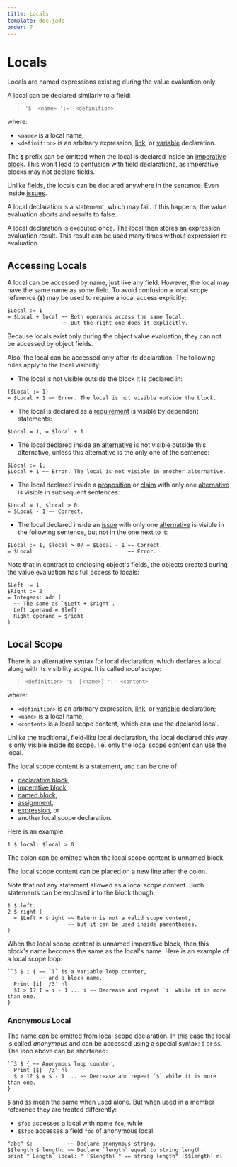 ```yaml
---
title: Locals
template: doc.jade
order: 7
---
```


Locals
======
<!--
Copyright (C) 2013,2014 Ruslan Lopatin.
Permission is granted to copy, distribute and/or modify this document
under the terms of the GNU Free Documentation License, Version 1.3
or any later version published by the Free Software Foundation;
with no Invariant Sections, no Front-Cover Texts, and no Back-Cover Texts.
A copy of the license is included in the section entitled "GNU
Free Documentation License".
-->

Locals are named expressions existing during the value evaluation only.

A local can be declared similarly to a field:

> `'$' <name> ':=' <definition>`

where:

* `<name>` is a local name;
* `<definition>` is an arbitrary expression, [link](../core/links.html), or
[variable](../core/variables.html) declaration.

The **`$`** prefix can be omitted when the local is declared inside an
[imperative block](imperatives.html). This won't lead to confusion with field
declarations, as imperative blocks may not declare fields.

Unlike fields, the locals can be declared anywhere in the sentence. Even inside
[issues](issue.html).

A local declaration is a statement, which may fail. If this happens, the value
evaluation aborts and results to false.

A local declaration is executed once. The local then stores an expression
evaluation result. This result can be used many times without expression
re-evaluation.


Accessing Locals
----------------

A local can be accessed by name, just like any field. However, the local may
have the same name as some field. To avoid confusion a local scope reference
(**`$`**) may be used to require a local access explicitly:
```o42a
$Local := 1
= $Local + local ~~ Both operands access the same local.
                 ~~ But the right one does it explicitly.
```

Because locals exist only during the object value evaluation, they can not be
accessed by object fields.

Also, the local can be accessed only after its declaration. The following rules
apply to the local visibility:

* The local is not visible outside the block it is declared in:
```o42a
($Local := 1)
= $Local + 1 ~~ Error. The local is not visible outside the block.
```
* The local is declared as a [requirement](statements.html#requirements) is
  visible by dependent statements:
```o42a
$Local = 1, = $local + 1
```
* The local declared inside an [alternative](statements.html#alternatives)
  is not visible outside this alternative, unless this alternative is the only
  one of the sentence:
```o42a
$Local := 1;
$Local + 1 ~~ Error. The local is not visible in another alternative.
```
* The local declared inside a [proposition](proposition.html) or
  [claim](claim.html) with only one [alternative](statements.html#alternatives)
  is visible in subsequent sentences:
```o42a
$Local = 1, $local > 0.
= $Local - 1 ~~ Correct.
```
* The local declared inside an [issue](issue.html) with only one
  [alternative](statements.html#alternatives) is visible in the following
  sentence, but not in the one next to it:
```o42a
$Local := 1, $local > 0? = $Local - 1 ~~ Correct.
= $Local                              ~~ Error.
```

Note that in contrast to enclosing object's fields, the objects created during
the value evaluation has full access to locals:
```o42a
$Left := 1
$Right := 2
= Integers: add (
  ~~ The same as `$Left + $right`.
  Left operand = $left
  Right operand = $right
)
```


Local Scope
-----------

There is an alternative syntax for local declaration, which declares a local
along with its visibility scope. It is called _local scope_:

> `<definition> '$' [<name>] ':' <content>`

where:

* `<definition>` is an arbitrary expression, [link](../core/links.html), or
  [variable](../core/variables.html) declaration;
* `<name>` is a local name;
* `<content>` is a local scope content, which can use the declared local.

Unlike the traditional, field-like local declaration, the local declared this
way is only visible inside its scope. I.e. only the local scope content can use
the local.

The local scope content is a statement, and can be one of:

* [declarative block](statements.html#declarative-block),
* [imperative block](imperatives.html),
* [named block](imperatives.html#named-blocks),
* [assignment](../core/variables.html#assignment),
* [expression](../expressions/index.html), or
* another local scope declaration.

Here is an example:
```o42a
1 $ local: $local > 0
```

The colon can be omitted when the local scope content is unnamed block.

The local scope content can be placed on a new line after the colon.

Note that not any statement allowed as a local scope content. Such statements
can be enclosed into the block though:
```o42a
1 $ left:
2 $ right (
  = $Left + $right ~~ Return is not a valid scope content,
                   ~~ but it can be used inside parentheses.
)
```

When the local scope content is unnamed imperative block, then this block's name
becomes the same as the local's name. Here is an example of a local scope loop:
```o42a
``3 $ i { ~~ `I` is a variable loop counter,
          ~~ and a block name.
  Print [i] '/3' nl
  $I > 1? I = i - 1 ... i ~~ Decrease and repeat `i` while it is more than one. 
}
```

### Anonymous Local ###

The name can be omitted from local scope declaration. In this case the local is
called _anonymous_ and can be accessed using a special syntax: `$` or `$$`. The
loop above can be shortened:
```o42a
``3 $ { ~~ Anonymous loop counter,
  Print [$] '/3' nl
  $ > 1? $ = $ - 1 ... ~~ Decrease and repeat `$` while it is more than one. 
}
```

`$` and `$$` mean the same when used alone. But when used in a member reference
they are treated differently:

* `$foo` accesses a local with name `foo`, while
* `$$foo` accesses a field `foo` of anonymous local.

```o42a
"abc" $:           ~~ Declare anonymous string.
$$length $ length: ~~ Declare `length` equal to string length.
print "`Length` local: " [$length] " == string length" [$$length] nl
```
